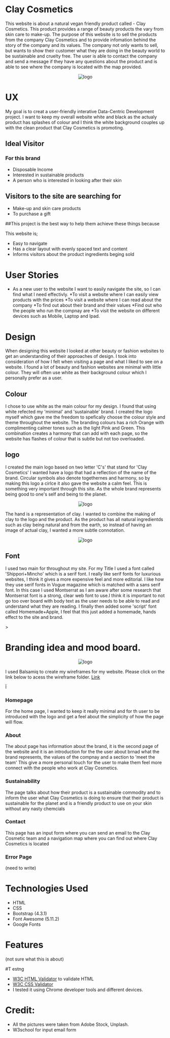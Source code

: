 # Clay Cosmetics

<p>
This website is about a natural vegan friendly product called - Clay Cosmetics.
This product provides a range of beauty products the vary from skin care to make-up.
The purpose of this website is to sell the products from the company Clay Cosmetics and to provide 
infomation behind the story of the company and its values. The company not only wants to sell, but wants
to show their customer what they are doing in the beauty world to be sustainable and cruelty free.
The user is able to contact the company and send a message if they have any questions about the product and 
is able to see where the company is located with the map provided.
</p>

<p align="center">
    <img src="assets/images/Website-mock-up.jpg" alt="logo">
</p>


# UX
<p>
My goal is to creat a user-friendly interative Data-Centric Development project. I want to keep my overall website
white and black as the actualy product has splashes of colour and I think the white background couples
up with the clean product that Clay Cosmetics is promoting.

</p>

## Ideal Visitor

### For this brand

* Disposable Income
* Interested in sustainable products
* A person who is interested in looking after their skin

## Visitors to the site are searching for 

* Make-up and skin care products
* To purchase a gift

##This project is the best way to help them achieve these things because

This website is;
* Easy to navigate
* Has a clear layout with evenly spaced text and content
* Informs visitors about the product ingredients beging sold


# User Stories

* As a new user to the website I want to easily navigate the site, so I can find what I need effectivly.
*To visit a website where I can easily view products with the prices
*To visit a website where I can read about the company 
*To find out about their brand and their values
*Find out who the people who run the compnay are
*To visit the website on different devices such as Mobile, Laptop and Ipad. 

# Design

<p>When designing this website I looked at other beauty or fashion websites to get an understanding of their approaches of design.
I took into consideration of how I felt when visiting a page and what I liked to see on a website. I found a lot of beauty and fashion 
websites are minimal with little colour. They will often use white as their background colour which I personally prefer as a user.
</p>

## Colour

<p> I chose to use white as the main colour for my design. I found that using white refected my 'minimal' and 'sustainable' brand.
I created the logo myself which gave me the freedom to spefically choose the colour style and theme throughout the website. The branding colours 
has a rich Orange with complimenting calmer tones such as the light Pink and Green. This combination creates a harmony that can add with each
page, so the website has flashes of colour that is subtle but not too overloaded.
</p>

## logo

<p> I created the main logo based on two letter 'C's' that stand for 'Clay Cosmetics' I wanted have a logo that had a reflection of the name of 
the brand. Circular symbols also denote togethernes and harmony, so by making this logo a cirlce it also gave the website a calm feel. This is something
very important through this site. As the whole brand represents being good to one's self and being to the planet.
</p>

<p align="center">
    <img src="assets/images/logo-symbo.png" alt="logo">
</p>

<p> The hand is a representation of clay. I wanted to combine the making of clay to the logo and the product.
As the product has all natural ingredientds such as clay being natural and from the earth, so instead of having an image
of actual clay, I wanted a more subtle connotation.
</p>

<p align="center">
    <img src="assets/images/Hand-logo 500px.png" alt="logo">
</p>

## Font

<p> I used two main for throughout my site. For my Title I used a font called 'Shippori+Mincho' which is a serif font.
I really like serif fonts for luxurious websites, I think it gives a more expensive feel and more editorial. I like how they use 
serif fonts in Vogue magazine which is matched with a sans serif font. In this case I used Montserrat as I am aware after some research that
Montserrat font is a strong, clear web font to use.I think it is important to not go too over board with body text as the user needs to be able to read and understand what they are reading.
I finally then added some 'script' font called Homemade+Apple, I feel that this just added a homemade, hands effect to the site and brand.
</p>>

# Branding idea and mood board.

<p align="center">
    <img src="assets/images/Brand-pageV2.jpg" alt="logo">
</p>





<p> I used Balsamiq to create my wireframes for my website. Please click on the link below to acess the wireframe folder.
<a href=https://github.com/hayleyjones18/claycosmetics/tree/master/Docs/Wireframe-Desktop>Link</a>
</p>
Ï

### Homepage

<p> For the home page, I wanted to keep it really minimal and for th user to be introduced with the logo
and get a feel about the simplicity of how the page will flow.
</p>

### About

<p>The about page has information about the brand, it is the second page of the website and it is an introduction
for the the user about brnad what the brand represents, the values of the compnay and a section to 'meet the team' 
This give a more personal touch for the user to make them feel more connect with the people who work at Clay Cosmetics.
</p>

### Sustainability 

<p> The page talks about how their product is a sustainable commodity and to inform the user what Clay 
Cosmetics is doing to ensure that their product is sustainable for the planet and is a friendly product to use on your skin
without any nasty chemcials
</p>

### Contact

<p>
This page has an input form where you can send an email to the Clay Cosmetic team and a navigation map where 
you can find out where Clay Cosmetics is located
</p>

### Error Page 

(need to write)

# Technologies Used

* HTML
* CSS 
* Bootstrap (4.3.1)
* Font Awesome (5.11.2)
* Google Fonts

# Features

(not sure what this is about)

#T estng

* [W3C HTML Validator](https://validator.w3.org/) to validate HTML 
* [W3C CSS Validator](https://jigsaw.w3.org/css-validator/)
* I tested it using Chrome developer tools and different devices. 

# Credit:

* All the pictures were taken from Adobe Stock, Unplash.
* W3school for input email form





